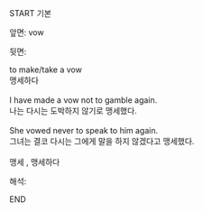 START
기본

앞면:
vow


뒷면:
<div>to make/take a vow </div><div>맹세하다</div><div><br></div><div><div>I have made a vow not to gamble again. </div><div><div>나는 다시는 도박하지 않기로 맹세했다.</div></div></div><div><br></div><div><div>She vowed never to speak to him again. </div><div>그녀는 결코 다시는 그에게 말을 하지 않겠다고 맹세했다.</div></div><div><br></div><div>맹세 , 맹세하다</div>


해석:

END